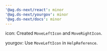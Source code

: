 ```yaml
---
'@ag.ds-next/react': minor
'@ag.ds-next/yourgov': minor
'@ag.ds-next/docs': minor
---
```


icon: Created `MoveLeftIcon` and `MoveRightIcon`.

yourgov: Use `MoveLeftIcon` in `HelpReference`.
